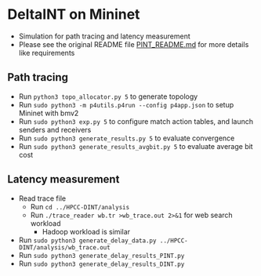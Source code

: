 # DeltaINT on Mininet

- Simulation for path tracing and latency measurement
- Please see the original README file [PINT_README.md](./PINT_README.md) for more details like requirements

## Path tracing

- Run `python3 topo_allocator.py 5` to generate topology
- Run `sudo python3 -m p4utils.p4run --config p4app.json` to setup Mininet with bmv2
- Run `sudo python3 exp.py 5` to configure match action tables, and launch senders and receivers
- Run `sudo python3 generate_results.py 5` to evaluate convergence
- Run `sudo python3 generate_results_avgbit.py 5` to evaluate average bit cost

## Latency measurement

- Read trace file
	+ Run `cd ../HPCC-DINT/analysis`
	+ Run `./trace_reader wb.tr >wb_trace.out 2>&1` for web search workload
		* Hadoop workload is similar
- Run `sudo python3 generate_delay_data.py ../HPCC-DINT/analysis/wb_trace.out`
- Run `sudo python3 generate_delay_results_PINT.py`
- Run `sudo python3 generate_delay_results_DINT.py`
